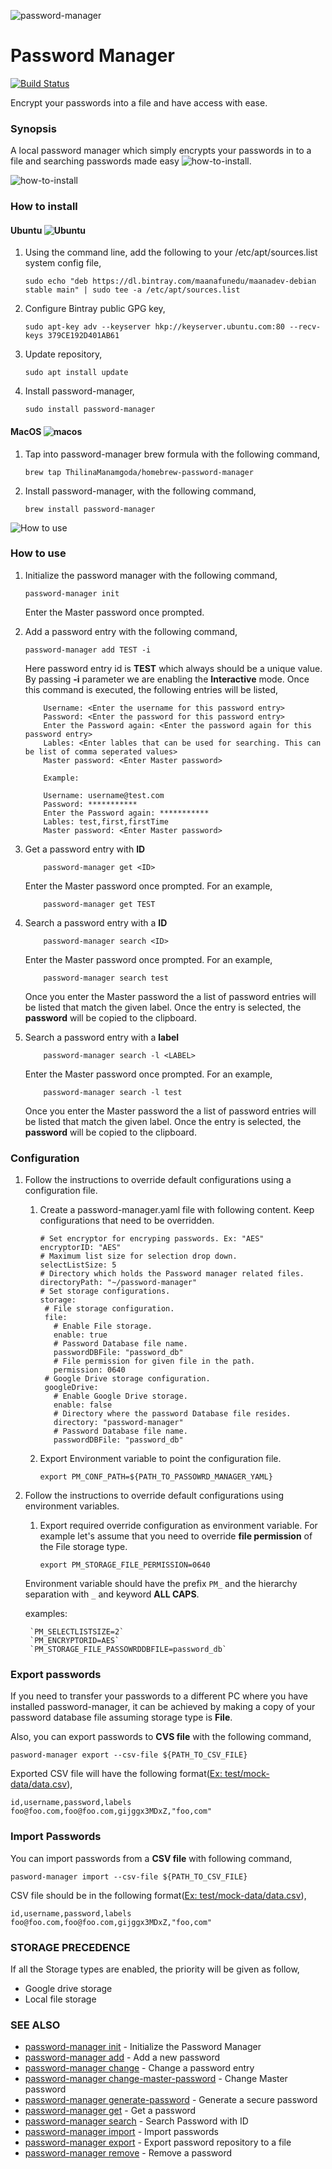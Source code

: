 ![password-manager](resources/logo.png) 
# Password Manager

[![Build Status](https://travis-ci.com/ThilinaManamgoda/password-manager.svg?branch=master)](https://travis-ci.com/ThilinaManamgoda/password-manager)

Encrypt your passwords into a file and have access with ease.
### Synopsis

A local password manager which simply encrypts your passwords in to a file and searching passwords made easy ![how-to-install](resources/exclamation-mark.png).

![how-to-install](resources/instalation.png) 
### How to install

#### Ubuntu ![Ubuntu](resources/linux.png)

1. Using the command line, add the following to your /etc/apt/sources.list system config file,

    `sudo echo "deb https://dl.bintray.com/maanafunedu/maanadev-debian stable main" | sudo tee -a /etc/apt/sources.list`
1. Configure Bintray public GPG key,

    `sudo apt-key adv --keyserver hkp://keyserver.ubuntu.com:80 --recv-keys 379CE192D401AB61`
1. Update repository,   
      
     ```sudo apt install update```
1. Install password-manager, 
 
    ```sudo install password-manager```

#### MacOS ![macos](resources/macos.png)

1. Tap into password-manager brew formula with the following command,
        
     ```brew tap ThilinaManamgoda/homebrew-password-manager```
1. Install password-manager, with the following command,  
       
     ```brew install password-manager```
     
![How to use](resources/how-to-use.png)   
### How to use

1. Initialize the password manager with the following command,
    ```$xslt
    password-manager init
    ```
    Enter the Master password once prompted.
    
2. Add a password entry with the following command,
    ```$xslt
    password-manager add TEST -i
    ```
    Here password entry id is **TEST** which always should be a unique value. By passing **-i** parameter we are enabling
    the **Interactive** mode. Once this command is executed, the following entries will be listed,
    
    ```$xslt
        Username: <Enter the username for this password entry>
        Password: <Enter the password for this password entry>
        Enter the Password again: <Enter the password again for this password entry>
        Lables: <Enter lables that can be used for searching. This can be list of comma seperated values>
        Master password: <Enter Master password>
        
        Example:
        
        Username: username@test.com
        Password: ***********
        Enter the Password again: ***********
        Lables: test,first,firstTime
        Master password: <Enter Master password>
    ```

1. Get a password entry with **ID**
    ```$xslt
        password-manager get <ID> 
    ```     
    Enter the Master password once prompted. For an example,
    ```$xslt
        password-manager get TEST
    ```
1. Search a password entry with a **ID**
    ```$xslt
        password-manager search <ID>
    ```
    Enter the Master password once prompted. For an example,
    ```$xslt
        password-manager search test
    ```
    Once you enter the Master password the a list of password entries will be listed that match the given label. Once the entry is selected, the **password** will be copied to the clipboard.
     
1. Search a password entry with a **label**
    ```$xslt
        password-manager search -l <LABEL>
    ```
    Enter the Master password once prompted. For an example,
    ```$xslt
        password-manager search -l test
    ```
    Once you enter the Master password the a list of password entries will be listed that match the given label. Once the entry is selected, the **password** will be copied to the clipboard.
 
### Configuration

1. Follow the instructions to override default configurations using a configuration file.

    1. Create a password-manager.yaml file with following content. Keep configurations that need to be overridden. 
        ```$xslt
       # Set encryptor for encryping passwords. Ex: "AES"
       encryptorID: "AES"
       # Maximum list size for selection drop down.
       selectListSize: 5
       # Directory which holds the Password manager related files.
       directoryPath: "~/password-manager"
       # Set storage configurations.
       storage:
         # File storage configuration.
         file:
           # Enable File storage.
           enable: true
           # Password Database file name.
           passwordDBFile: "password_db"
           # File permission for given file in the path.
           permission: 0640
         # Google Drive storage configuration.
         googleDrive:
           # Enable Google Drive storage.
           enable: false
           # Directory where the password Database file resides.
           directory: "password-manager"
           # Password Database file name.
           passwordDBFile: "password_db"    
        ```
        
    1. Export Environment variable to point the configuration file.
    
        `export PM_CONF_PATH=${PATH_TO_PASSOWRD_MANAGER_YAML}`
1. Follow the instructions to override default configurations using environment variables.
    1. Export required override configuration as environment variable. For example let's assume that you need 
    to override **file permission** of the File storage type. 
        ```$xslt
        export PM_STORAGE_FILE_PERMISSION=0640
        ```   
     Environment variable should have the prefix `PM_` and the hierarchy separation with `_` and keyword **ALL CAPS**.
    
     examples:
    
        `PM_SELECTLISTSIZE=2`
        `PM_ENCRYPTORID=AES`
        `PM_STORAGE_FILE_PASSOWRDDBFILE=password_db`
### Export passwords
If you need to transfer your passwords to a different PC where you have installed password-manager, 
it can be achieved by making a copy of your password database file assuming storage type is **File**. 

Also, you can export passwords to **CVS file** with the following command,
```$xslt
pasword-manager export --csv-file ${PATH_TO_CSV_FILE}
```

Exported CSV file will have the following format([Ex: test/mock-data/data.csv](test/mock-data/data.csv)),
```$xslt
id,username,password,labels
foo@foo.com,foo@foo.com,gijggx3MDxZ,"foo,com"
```
   
### Import Passwords
You can import passwords from a **CSV file** with following command,

```$xslt
pasword-manager import --csv-file ${PATH_TO_CSV_FILE}
```

CSV file should be in the following format([Ex: test/mock-data/data.csv](test/mock-data/data.csv)),
```$xslt
id,username,password,labels
foo@foo.com,foo@foo.com,gijggx3MDxZ,"foo,com"
```
### STORAGE PRECEDENCE
If all the Storage types are enabled, the priority will be given as follow,

* Google drive storage
* Local file storage
 
### SEE ALSO

* [password-manager init](doc/password-manager_init.md)	 - Initialize the Password Manager
* [password-manager add](doc/password-manager_add.md)	 - Add a new password
* [password-manager change](doc/password-manager_change.md)	 - Change a password entry
* [password-manager change-master-password](doc/password-manager_change-master-password.md)	 - Change Master password
* [password-manager generate-password](doc/password-manager_generate-password.md)	 - Generate a secure password
* [password-manager get](doc/password-manager_get.md)	 - Get a password
* [password-manager search](doc/password-manager_search.md)	 - Search Password with ID
* [password-manager import](doc/password-manager_import.md)	 - Import passwords
* [password-manager export](doc/password-manager_export.md)	 - Export password repository to a file
* [password-manager remove](doc/password-manager_remove.md)	 - Remove a password



